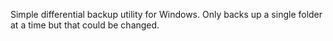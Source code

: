 Simple differential backup utility for Windows.
Only backs up a single folder at a time but that could be changed.
